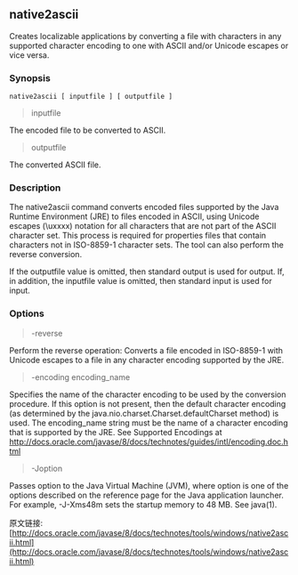 ## native2ascii

Creates localizable applications by converting a file with characters in any supported character encoding to one with ASCII and/or Unicode escapes or vice versa.

### Synopsis

	native2ascii [ inputfile ] [ outputfile ]

> inputfile

The encoded file to be converted to ASCII.

> outputfile

The converted ASCII file.

### Description

The native2ascii command converts encoded files supported by the Java Runtime Environment (JRE) to files encoded in ASCII, using Unicode escapes (\uxxxx) notation for all characters that are not part of the ASCII character set. This process is required for properties files that contain characters not in ISO-8859-1 character sets. The tool can also perform the reverse conversion.

If the outputfile value is omitted, then standard output is used for output. If, in addition, the inputfile value is omitted, then standard input is used for input.

### Options

> -reverse

Perform the reverse operation: Converts a file encoded in ISO-8859-1 with Unicode escapes to a file in any character encoding supported by the JRE.

> -encoding encoding_name

Specifies the name of the character encoding to be used by the conversion procedure. If this option is not present, then the default character encoding (as determined by the java.nio.charset.Charset.defaultCharset method) is used. The encoding_name string must be the name of a character encoding that is supported by the JRE. See Supported Encodings at
http://docs.oracle.com/javase/8/docs/technotes/guides/intl/encoding.doc.html

> -Joption

Passes option to the Java Virtual Machine (JVM), where option is one of the options described on the reference page for the Java application launcher. For example, -J-Xms48m sets the startup memory to 48 MB. See java(1).

原文链接: [http://docs.oracle.com/javase/8/docs/technotes/tools/windows/native2ascii.html](http://docs.oracle.com/javase/8/docs/technotes/tools/windows/native2ascii.html)



